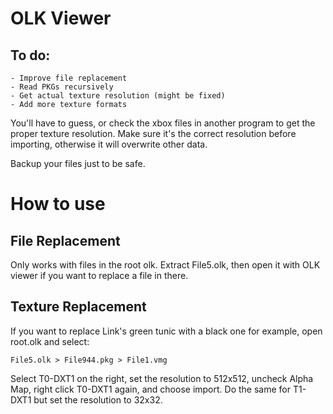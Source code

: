 ﻿# OLK Viewer

## To do:
	- Improve file replacement
	- Read PKGs recursively
	- Get actual texture resolution (might be fixed)
	- Add more texture formats

You'll have to guess, or check the xbox files in another program to get the proper texture resolution. 
Make sure it's the correct resolution before importing, otherwise it will overwrite other data.

Backup your files just to be safe.


# How to use

## File Replacement
Only works with files in the root olk. Extract File5.olk, then open it with OLK viewer if you want to replace a file in there.

## Texture Replacement
If you want to replace Link's green tunic with a black one for example, open root.olk and select:

	File5.olk > File944.pkg > File1.vmg

Select T0-DXT1 on the right, set the resolution to 512x512, uncheck Alpha Map, right click T0-DXT1 again, and choose import.
Do the same for T1-DXT1 but set the resolution to 32x32.
